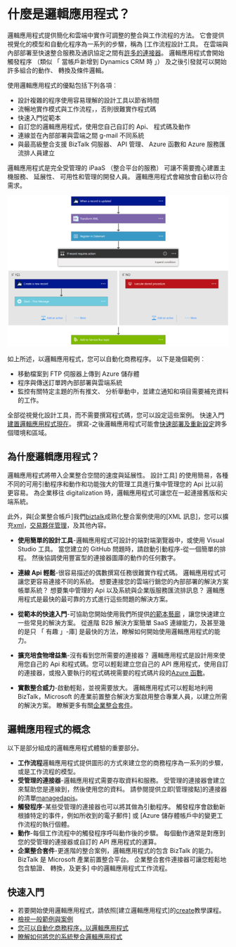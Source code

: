 <properties 
    pageTitle="什麼是邏輯應用程式？" 
    description="深入瞭解應用程式服務邏輯應用程式" 
    authors="kevinlam1" 
    manager="dwrede" 
    editor="" 
    services="logic-apps" 
    documentationCenter=""/>

<tags
    ms.service="logic-apps"
    ms.workload="na"
    ms.tgt_pltfrm="na"
    ms.devlang="na"
    ms.topic="hero-article" 
    ms.date="10/12/2016"
    ms.author="klam"/>

# <a name="what-are-logic-apps"></a>什麼是邏輯應用程式？

邏輯應用程式提供簡化和雲端中實作可調整的整合與工作流程的方法。 它會提供視覺化的模型和自動化程序為一系列的步驟，稱為 [工作流程設計工具。  在雲端與內部部署至快速整合服務及通訊協定之間有[許多的連接器](../connectors/apis-list.md)。  邏輯應用程式會開始觸發程序 （類似 「 當帳戶新增到 Dynamics CRM 時 」） 及之後引發就可以開始許多組合的動作、 轉換及條件邏輯。

使用邏輯應用程式的優點包括下列各項︰  

- 設計複雜的程序使用容易理解的設計工具以節省時間
- 流暢地實作模式與工作流程，，否則很難實作程式碼
- 快速入門從範本
- 自訂您的邏輯應用程式，使用您自己自訂的 Api、 程式碼及動作
- 連線並在內部部署與雲端之間 g-mail 不同系統
- 與最高級整合支援 BizTalk 伺服器、 API 管理、 Azure 函數和 Azure 服務匯流排人員建立

邏輯應用程式是完全受管理的 iPaaS （整合平台的服務） 可讓不需要擔心建置主機服務、 延展性、 可用性和管理的開發人員。  邏輯應用程式會縮放會自動以符合需求。

![流程應用程式的設計工具](./media/app-service-logic-what-are-logic-apps/LogicAppCapture2.png)

如上所述，以邏輯應用程式，您可以自動化商務程序。 以下是幾個範例︰  
 
* 移動檔案到 FTP 伺服器上傳到 Azure 儲存體
* 程序與傳送訂單跨內部部署與雲端系統
* 監控有關特定主題的所有推文、 分析舉動中，並建立通知和項目需要補充資料的工作。

全部從視覺化設計工具，而不需要撰寫程式碼，您可以設定這些案例。 快速入門[建置邏輯應用程式現在][create]。  撰寫-之後邏輯應用程式可能會[快速部署及重新設定](app-service-logic-create-deploy-template.md)跨多個環境和區域。

## <a name="why-logic-apps"></a>為什麼邏輯應用程式？

邏輯應用程式將帶入企業整合空間的速度與延展性。  設計工具] 的使用簡易，各種不同的可用引動程序和動作和功能強大的管理工具進行集中管理您的 Api 比以前更容易。  為企業移往 digitalization 時，邏輯應用程式可讓您在一起連接舊版和尖端系統。

此外，與[企業整合帳戶]我們[biztalk]成熟化整合案例使用的[XML 訊息]，您可以擴充[xml]，[交易夥伴管理][tpm]，及其他內容。

- **使用簡單的設計工具**-邏輯應用程式可設計的端對端瀏覽器中，或使用 Visual Studio 工具。 當您建立的 GitHub 問題時，請啟動引動程序-從一個簡單的排程。 然後協調使用豐富型的連接器圖庫的動作的任何數字。

- **連線 Api 輕鬆**-很容易描述的偶數撰寫任務很難實作程式碼。 邏輯應用程式可讓您更容易連接不同的系統。 想要連接您的雲端行銷您的內部部署的解決方案帳單系統？ 想要集中管理的 Api 以及系統與企業版服務匯流排訊息？ 邏輯應用程式是最快的最可靠的方式進行這些問題的解決方案。

- **從範本的快速入門**-可協助您開始使用我們所提供[的範本藝廊][ templates] ，讓您快速建立一些常見的解決方案。 從進階 B2B 解決方案簡單 SaaS 連線能力，及甚至幾的是只 「 有趣 」-庫] 是最快的方法，瞭解如何開始使用邏輯應用程式的能力。

- **擴充培食物增益集**-沒有看到您所需要的連接器？ 邏輯應用程式是設計用來使用您自己的 Api 和程式碼。您可以輕鬆建立您自己的 API 應用程式，使用自訂的連接器，或撥入要執行的程式碼視需要的程式碼片段的[Azure 函數](https://functions.azure.com)。 

- **實數整合威力**-啟動輕鬆，並視需要放大。 邏輯應用程式可以輕鬆地利用 BizTalk，Microsoft 的產業前置整合解決方案啟用整合專業人員，以建立所需的解決方案。 瞭解更多有關[企業整合套件](./app-service-logic-enterprise-integration-overview.md)。

## <a name="logic-app-concepts"></a>邏輯應用程式的概念

以下是部分組成的邏輯應用程式體驗的重要部分。 

- **工作流程**邏輯應用程式提供圖形的方式來建立您的商務程序為一系列的步驟，或是工作流程的模型。
- **受管理的連接器**-邏輯應用程式需要存取資料和服務。 受管理的連接器會建立來幫助您是連線到，然後使用您的資料。 請參閱提供立即[管理接點]的連接器的清單[managedapis]。
- **觸發程序**-某些受管理的連接器也可以將其做為引動程序。 觸發程序會啟動新根據特定的事件，例如所收到的電子郵件] 或 [Azure 儲存體帳戶中的變更工作流程的執行個體。
-  **動作**-每個工作流程中的觸發程序呼叫動作後的步驟。 每個動作通常是對應到您的受管理的連接器或自訂的 API 應用程式的運算。
- **企業整合套件**-更進階的整合案例，邏輯應用程式的包含 BizTalk 的能力。 BizTalk 是 Microsoft 產業前置整合平台。 企業整合套件連接器可讓您輕鬆地包含驗證、 轉換，及更多] 中的邏輯應用程式工作流程。

## <a name="getting-started"></a>快速入門  

- 若要開始使用邏輯應用程式，請依照[建立邏輯應用程式]的[create]教學課程。  
- [檢視一般範例與案例](app-service-logic-examples-and-scenarios.md)
- [您可以自動化商務程序，以邏輯應用程式](http://channel9.msdn.com/Events/Build/2016/T694) 
- [瞭解如何將您的系統整合邏輯應用程式](http://channel9.msdn.com/Events/Build/2016/P462)

[biztalk]: app-service-logic-enterprise-integration-accounts.md
[appservice]: ../app-service/app-service-value-prop-what-is.md
[create]: app-service-logic-create-a-logic-app.md
[managedapis]: ../connectors/apis-list.md
[tpm]: app-service-logic-enterprise-integration-accounts.md
[xml]: app-service-logic-enterprise-integration-b2b.md
[templates]: app-service-logic-use-logic-app-templates.md
